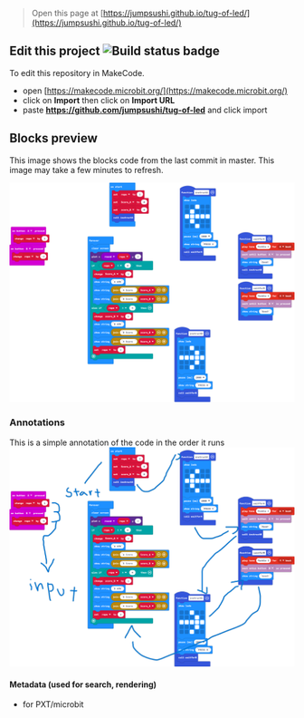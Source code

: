 
> Open this page at [https://jumpsushi.github.io/tug-of-led/](https://jumpsushi.github.io/tug-of-led/)

## Edit this project ![Build status badge](https://github.com/jumpsushi/tug-of-led/workflows/MakeCode/badge.svg)

To edit this repository in MakeCode.

* open [https://makecode.microbit.org/](https://makecode.microbit.org/)
* click on **Import** then click on **Import URL**
* paste **https://github.com/jumpsushi/tug-of-led** and click import

## Blocks preview

This image shows the blocks code from the last commit in master.
This image may take a few minutes to refresh.

![A rendered view of the blocks](https://github.com/jumpsushi/tug-of-led/raw/master/.github/makecode/blocks.png)

### Annotations

This is a simple annotation of the code in the order it runs
![A simple annoation of the order of which the code work](https://raw.githubusercontent.com/JumpSushi/tug-of-led/f575a6fc3319942c20912788db7c0e13b70fb202/blocksbet.png)

#### Metadata (used for search, rendering)

* for PXT/microbit
<script src="https://makecode.com/gh-pages-embed.js"></script><script>makeCodeRender("{{ site.makecode.home_url }}", "{{ site.github.owner_name }}/{{ site.github.repository_name }}");</script>
